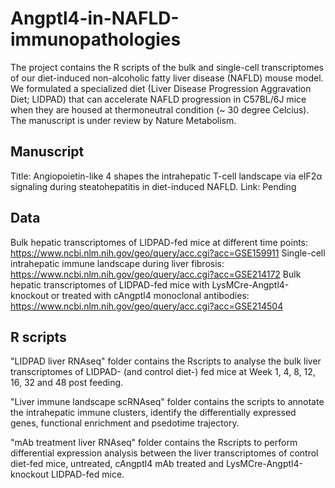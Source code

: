 # Angptl4-in-NAFLD-immunopathologies

The project contains the R scripts of the bulk and single-cell transcriptomes of our diet-induced non-alcoholic fatty liver disease (NAFLD) mouse model. We formulated a specialized diet (Liver Disease Progression Aggravation Diet; LIDPAD) that can accelerate NAFLD progression in C57BL/6J mice when they are housed at thermoneutral condition (~ 30 degree Celcius). The manuscript is under review by Nature Metabolism.

## Manuscript
Title: 	Angiopoietin-like 4 shapes the intrahepatic T-cell landscape via eIF2α signaling during steatohepatitis in diet-induced NAFLD.
Link: Pending

## Data
Bulk hepatic transcriptomes of LIDPAD-fed mice at different time points: https://www.ncbi.nlm.nih.gov/geo/query/acc.cgi?acc=GSE159911
Single-cell intrahepatic immune landscape during liver fibrosis: https://www.ncbi.nlm.nih.gov/geo/query/acc.cgi?acc=GSE214172
Bulk hepatic transcriptomes of LIDPAD-fed mice with LysMCre-Angptl4-knockout or treated with cAngptl4 monoclonal antibodies: https://www.ncbi.nlm.nih.gov/geo/query/acc.cgi?acc=GSE214504

## R scripts
"LIDPAD liver RNAseq" folder contains the Rscripts to analyse the bulk liver transcriptomes of LIDPAD- (and control diet-) fed mice at Week 1, 4, 8, 12, 16, 32 and 48 post feeding. 

"Liver immune landscape scRNAseq" folder contains the scripts to annotate the intrahepatic immune clusters, identify the differentially expressed genes, functional enrichment and psedotime trajectory.

"mAb treatment liver RNAseq" folder contains the Rscripts to perform differential expression analysis between the liver transcriptomes of control diet-fed mice, untreated, cAngptl4 mAb treated and LysMCre-Angptl4-knockout LIDPAD-fed mice.  
